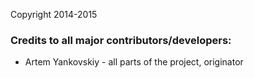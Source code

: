 Copyright 2014-2015
### Credits to all major contributors/developers:
* Artem Yankovskiy - all parts of the project, originator

